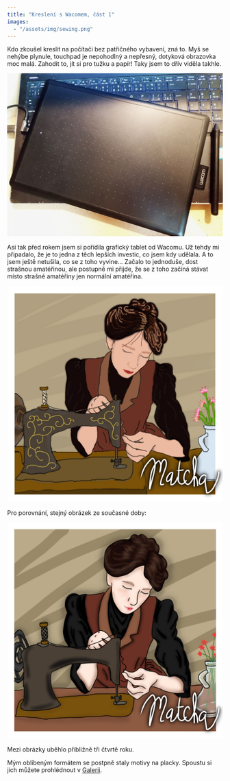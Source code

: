 ```yaml
---
title: "Kreslení s Wacomem, část 1"
images:
  - "/assets/img/sewing.png"
---
```


Kdo zkoušel kreslit na počítači bez patřičného vybavení, zná to. Myš se nehýbe plynule, touchpad je nepohodlný a nepřesný, dotyková obrazovka moc malá. Zahodit to, jít si pro tužku a papír! Taky jsem to dřív viděla takhle. 

![Wacom v přirozeném prostředí](/assets/img/wacom_photo.jpg)

Asi tak před rokem jsem si pořídila grafický tablet od Wacomu. Už tehdy mi připadalo,
že je to jedna z těch lepších investic, co jsem kdy udělala. A to jsem ještě netušila, co se z toho vyvine...
Začalo to jednoduše, dost strašnou amatéřinou, ale postupně mi přijde, že se z toho začíná stávat místo strašné amatéřiny jen normální amatéřina. 

![Jeden z prvních obrázků, cca září 2023](/assets/img/sewing.png)

Pro porovnání, stejný obrázek ze současné doby: 

![Přepracovaná verze, červen 2024](/assets/img/sewing_new.png)

Mezi obrázky uběhlo přibližně tři čtvrtě roku. 

Mým oblíbeným formátem se postpně staly motivy na placky. Spoustu si jich můžete prohlédnout v [Galerii](/gallery/).
